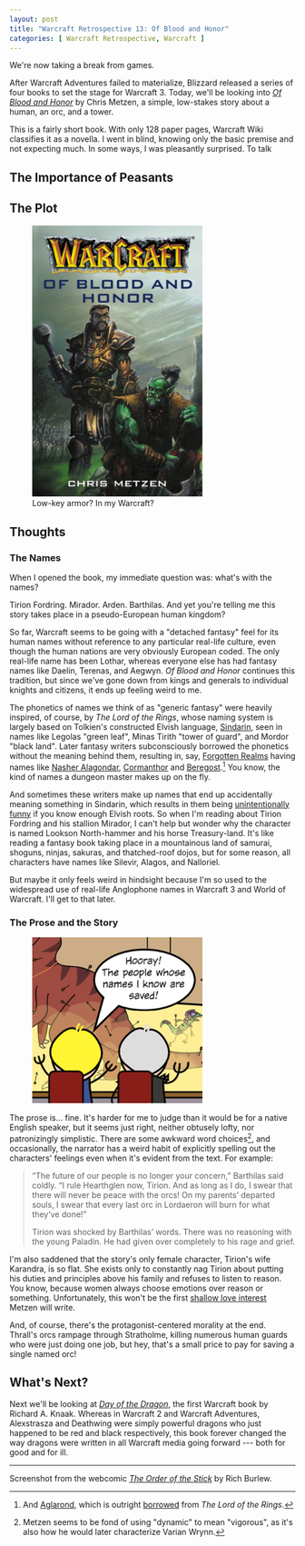 ```yaml
---
layout: post
title: "Warcraft Retrospective 13: Of Blood and Honor"
categories: [ Warcraft Retrospective, Warcraft ]
---
```


We're now taking a break from games. 

After Warcraft Adventures failed to materialize, Blizzard released a series of four books to set the stage for Warcraft 3. Today, we'll be looking into *[Of Blood and Honor](https://warcraft.wiki.gg/wiki/Of_Blood_and_Honor)* by Chris Metzen, a simple, low-stakes story about a human, an orc, and a tower.

This is a fairly short book. With only 128 paper pages, Warcraft Wiki classifies it as a novella. I went in blind, knowing only the basic premise and not expecting much. In some ways, I was pleasantly surprised. To talk 


## The Importance of Peasants



## The Plot

<figure class="character-portrait">
<img src="/assets/wr/OfBloodandHonor-Cover.jpg" width="300" /><figcaption>Low-key armor? In my Warcraft?</figcaption></figure>





## Thoughts


### The Names

When I opened the book, my immediate question was: what's with the names?

Tirion Fordring. Mirador. Arden. Barthilas. And yet you're telling me this story takes place in a pseudo-European human kingdom?

So far, Warcraft seems to be going with a "detached fantasy" feel for its human names without reference to any particular real-life culture, even though the human nations are very obviously European coded. The only real-life name has been Lothar, whereas everyone else has had fantasy names like Daelin, Terenas, and Aegwyn. *Of Blood and Honor* continues this tradition, but since we've gone down from kings and generals to individual knights and citizens, it ends up feeling weird to me.

The phonetics of names we think of as "generic fantasy" were heavily inspired, of course, by *The Lord of the Rings*, whose naming system is largely based on Tolkien's constructed Elvish language, [Sindarin](https://en.wikipedia.org/wiki/Sindarin), seen in names like Legolas "green leaf", Minas Tirith "tower of guard", and Mordor "black land". Later fantasy writers subconsciously borrowed the phonetics without the meaning behind them, resulting in, say, [Forgotten Realms](https://forgottenrealms.fandom.com/wiki/Forgotten_Realms) having names like [Nasher Alagondar](https://forgottenrealms.fandom.com/wiki/Nasher_Alagondar), [Cormanthor](https://forgottenrealms.fandom.com/wiki/Cormanthor) and [Beregost](https://forgottenrealms.fandom.com/wiki/Beregost).[^aglarond] You know, the kind of names a dungeon master makes up on the fly.

And sometimes these writers make up names that end up accidentally meaning something in Sindarin, which results in them being [unintentionally funny](https://tvtropes.org/pmwiki/pmwiki.php/Main/Narm) if you know enough Elvish roots. So when I'm reading about Tirion Fordring and his stallion Mirador, I can't help but wonder why the character is named Lookson North-hammer and his horse Treasury-land. It's like reading a fantasy book taking place in a mountainous land of samurai, shoguns, ninjas, sakuras, and thatched-roof dojos, but for some reason, all characters have names like Silevir, Alagos, and Nalloriel.

But maybe it only feels weird in hindsight because I'm so used to the widespread use of real-life Anglophone names in Warcraft 3 and World of Warcraft. I'll get to that later.


### The Prose and the Story

<figure class="character-portrait">
<img src="/assets/wr/oots_names_i_know.png" width="300" /><figcaption></figcaption></figure>

The prose is... fine. It's harder for me to judge than it would be for a native English speaker, but it seems just right, neither obtusely lofty, nor patronizingly simplistic. There are some awkward word choices[^dynamic], and occasionally, the narrator has a weird habit of explicitly spelling out the characters' feelings even when it's evident from the text. For example:

>  “The future of our people is no longer your concern,” Barthilas said coldly. “I rule Hearthglen now, Tirion. And as long as I do, I swear that there will never be peace with the orcs! On my parents’ departed souls, I swear that every last orc in Lordaeron will burn for what they’ve done!”
> 
> Tirion was shocked by Barthilas’ words. There was no reasoning with the young Paladin. He had given over completely to his rage and grief.

I'm also saddened that the story's only female character, Tirion's wife Karandra, is so flat. She exists only to constantly nag Tirion about putting his duties and principles above his family and refuses to listen to reason. You know, because women always choose emotions over reason or something. Unfortunately, this won't be the first [shallow love interest](https://warcraft.wiki.gg/wiki/Aggra) Metzen will write.

And, of course, there's the protagonist-centered morality at the end. Thrall's orcs rampage through Stratholme, killing numerous human guards who were just doing one job, but hey, that's a small price to pay for saving a single named orc!


## What's Next?

Next we'll be looking at *[Day of the Dragon](https://warcraft.wiki.gg/wiki/Day_of_the_Dragon)*, the first Warcraft book by Richard A. Knaak. Whereas in Warcraft 2 and Warcraft Adventures, Alexstrasza and Deathwing were simply powerful dragons who just happened to be red and black respectively, this book forever changed the way dragons were written in all Warcraft media going forward --- both for good and for ill.

<div style="clear: right"></div>

------------------

Screenshot from the webcomic *[The Order of the Stick](https://oots.fandom.com/wiki/Main_Page)* by Rich Burlew.


[^aglarond]: And [Aglarond](https://forgottenrealms.fandom.com/wiki/Aglarond), which is outright [borrowed](https://tolkiengateway.net/wiki/Aglarond) from *The Lord of the Rings*.

[^dynamic]: Metzen seems to be fond of using "dynamic" to mean "vigorous", as it's also how he would later characterize Varian Wrynn.
